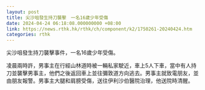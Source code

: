 ```yaml
---
layout: post
title: 尖沙咀發生持刀襲擊　一名16歲少年受傷
date: 2024-04-24 06:18:08.000000000 +08:00
link: https://news.rthk.hk/rthk/ch/component/k2/1750261-20240424.htm
categories: rthk
---
```


尖沙咀發生持刀襲擊事件，一名16歲少年受傷。

凌晨兩時許，男事主在行經山林道時被一輛私家駛近，車上5人下車，當中有人持刀並襲擊男事主，他們之後返回車上並往彌敦道方向逃去。男事主就致電朋友，並由朋友報警。男事主大腿和肩膀受傷，送往伊利沙伯醫院治理，他送院時清醒。
